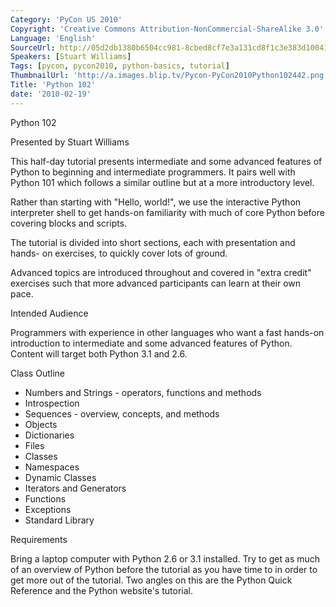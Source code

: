 ```yaml
---
Category: 'PyCon US 2010'
Copyright: 'Creative Commons Attribution-NonCommercial-ShareAlike 3.0'
Language: 'English'
SourceUrl: http://05d2db1380b6504cc981-8cbed8cf7e3a131cd8f1c3e383d10041.r93.cf2.rackcdn.com/pycon-us-2010/257_python-102.m4v
Speakers: [Stuart Williams]
Tags: [pycon, pycon2010, python-basics, tutorial]
ThumbnailUrl: 'http://a.images.blip.tv/Pycon-PyCon2010Python102442.png'
Title: 'Python 102'
date: '2010-02-19'
---
```

Python 102

Presented by Stuart Williams

This half-day tutorial presents intermediate and some advanced features of
Python to beginning and intermediate programmers. It pairs well with Python
101 which follows a similar outline but at a more introductory level.

Rather than starting with "Hello, world!", we use the interactive Python
interpreter shell to get hands-on familiarity with much of core Python before
covering blocks and scripts.

The tutorial is divided into short sections, each with presentation and hands-
on exercises, to quickly cover lots of ground.

Advanced topics are introduced throughout and covered in "extra credit"
exercises such that more advanced participants can learn at their own pace.

Intended Audience

Programmers with experience in other languages who want a fast hands-on
introduction to intermediate and some advanced features of Python. Content
will target both Python 3.1 and 2.6.

Class Outline

  * Numbers and Strings - operators, functions and methods 
  * Introspection 
  * Sequences - overview, concepts, and methods 
  * Objects 
  * Dictionaries 
  * Files 
  * Classes 
  * Namespaces 
  * Dynamic Classes 
  * Iterators and Generators 
  * Functions 
  * Exceptions 
  * Standard Library 

Requirements

Bring a laptop computer with Python 2.6 or 3.1 installed. Try to get as much
of an overview of Python before the tutorial as you have time to in order to
get more out of the tutorial. Two angles on this are the Python Quick
Reference and the Python website's tutorial.
